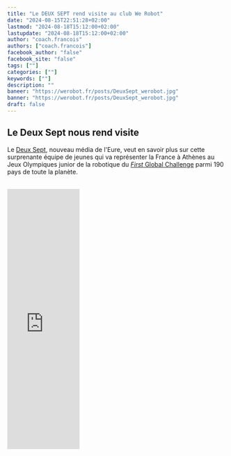 ```yaml
---
title: "Le DEUX SEPT rend visite au club We Robot"
date: "2024-08-15T22:51:28+02:00"
lastmod: "2024-08-18T15:12:00+02:00"
lastupdate: "2024-08-18T15:12:00+02:00"
author: "coach.francois"
authors: ["coach.francois"]
facebook_author: "false"
facebook_site: "false"
tags: [""]
categories: [""]
keywords: [""]
description: ""
baneer: "https://werobot.fr/posts/DeuxSept_werobot.jpg"
banner: "https://werobot.fr/posts/DeuxSept_werobot.jpg"
draft: false
---
```

## Le Deux Sept nous rend visite
Le [Deux Sept](https://www.deux-sept.media/), nouveau média de l'Eure, veut en savoir plus sur cette surprenante équipe de jeunes qui va représenter la France à Athènes au Jeux Olympiques junior de la robotique du [*First* Global Challenge](https://first.global/fr/) parmi 190 pays de toute la planète.

<br>
<iframe class="youtube-player" width="33%" height="597" src="https://www.youtube.com/embed/Cr0xr7QdABI?
version=3&amp;rel=1&amp;showsearch=0&amp;showinfo=1&amp;iv_load_policy=1&amp;fs=1&amp;hl=fr&amp;autohide=1&amp;wmode=transparent" allowfullscreen="true" style="border:0;" sandbox="allow-scripts allow-same-origin allow-popups allow-presentation allow-popups-to-escape-sandbox"></iframe>
<br>











